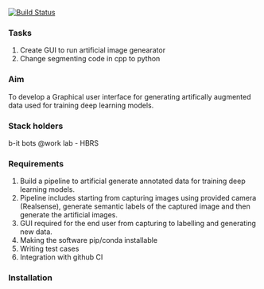 [![Build Status](https://travis-ci.org/santoshreddy254/Data_Augmentor_With_GUI.svg?branch=master)](https://travis-ci.org/santoshreddy254/Data_Augmentor_With_GUI)


### Tasks 
1) Create GUI to run artificial image genearator
2) Change segmenting code in cpp to python
### Aim 
To develop a Graphical user interface for generating artifically augmented data used for
training deep learning models.
### Stack holders
b-it bots @work lab - HBRS
### Requirements 
1) Build a pipeline to artificial generate annotated data for training deep learning models.
2) Pipeline includes starting from capturing images using provided camera (Realsense),
generate semantic labels of the captured image and then generate the artificial images.
3) GUI required for the end user from capturing to labelling and generating new data.
4) Making the software pip/conda installable
5) Writing test cases
6) Integration with github CI

### Installation



